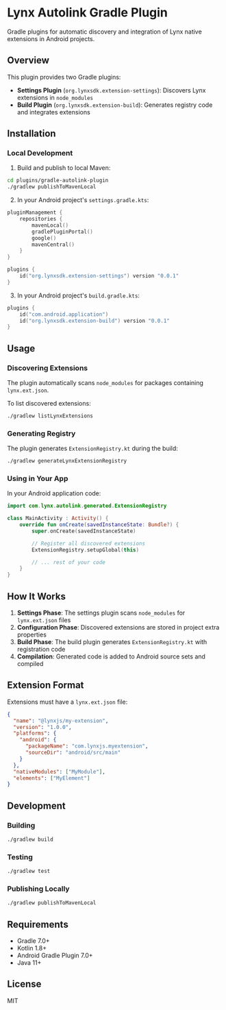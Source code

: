 # Lynx Autolink Gradle Plugin

Gradle plugins for automatic discovery and integration of Lynx native extensions in Android projects.

## Overview

This plugin provides two Gradle plugins:

- **Settings Plugin** (`org.lynxsdk.extension-settings`): Discovers Lynx extensions in `node_modules`
- **Build Plugin** (`org.lynxsdk.extension-build`): Generates registry code and integrates extensions

## Installation

### Local Development

1. Build and publish to local Maven:

```bash
cd plugins/gradle-autolink-plugin
./gradlew publishToMavenLocal
```

2. In your Android project's `settings.gradle.kts`:

```kotlin
pluginManagement {
    repositories {
        mavenLocal()
        gradlePluginPortal()
        google()
        mavenCentral()
    }
}

plugins {
    id("org.lynxsdk.extension-settings") version "0.0.1"
}
```

3. In your Android project's `build.gradle.kts`:

```kotlin
plugins {
    id("com.android.application")
    id("org.lynxsdk.extension-build") version "0.0.1"
}
```

## Usage

### Discovering Extensions

The plugin automatically scans `node_modules` for packages containing `lynx.ext.json`.

To list discovered extensions:

```bash
./gradlew listLynxExtensions
```

### Generating Registry

The plugin generates `ExtensionRegistry.kt` during the build:

```bash
./gradlew generateLynxExtensionRegistry
```

### Using in Your App

In your Android application code:

```kotlin
import com.lynx.autolink.generated.ExtensionRegistry

class MainActivity : Activity() {
    override fun onCreate(savedInstanceState: Bundle?) {
        super.onCreate(savedInstanceState)

        // Register all discovered extensions
        ExtensionRegistry.setupGlobal(this)

        // ... rest of your code
    }
}
```

## How It Works

1. **Settings Phase**: The settings plugin scans `node_modules` for `lynx.ext.json` files
2. **Configuration Phase**: Discovered extensions are stored in project extra properties
3. **Build Phase**: The build plugin generates `ExtensionRegistry.kt` with registration code
4. **Compilation**: Generated code is added to Android source sets and compiled

## Extension Format

Extensions must have a `lynx.ext.json` file:

```json
{
  "name": "@lynxjs/my-extension",
  "version": "1.0.0",
  "platforms": {
    "android": {
      "packageName": "com.lynxjs.myextension",
      "sourceDir": "android/src/main"
    }
  },
  "nativeModules": ["MyModule"],
  "elements": ["MyElement"]
}
```

## Development

### Building

```bash
./gradlew build
```

### Testing

```bash
./gradlew test
```

### Publishing Locally

```bash
./gradlew publishToMavenLocal
```

## Requirements

- Gradle 7.0+
- Kotlin 1.8+
- Android Gradle Plugin 7.0+
- Java 11+

## License

MIT
